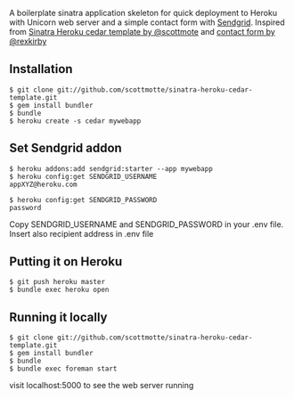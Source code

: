 A boilerplate sinatra application skeleton for quick deployment to Heroku with Unicorn web server and a simple contact form with [Sendgrid][1]. Inspired from [Sinatra Heroku cedar template by @scottmote][2] and [contact form by @rexkirby][3]

Installation
---------
```
$ git clone git://github.com/scottmotte/sinatra-heroku-cedar-template.git
$ gem install bundler
$ bundle
$ heroku create -s cedar mywebapp
```

Set Sendgrid addon
----------
```
$ heroku addons:add sendgrid:starter --app mywebapp
$ heroku config:get SENDGRID_USERNAME
appXYZ@heroku.com

$ heroku config:get SENDGRID_PASSWORD
password
```

Copy SENDGRID_USERNAME and SENDGRID_PASSWORD in your .env file.
Insert also recipient address in .env file

Putting it on Heroku
-----------
```
$ git push heroku master
$ bundle exec heroku open
```

Running it locally
----------
```
$ git clone git://github.com/scottmotte/sinatra-heroku-cedar-template.git
$ gem install bundler
$ bundle
$ bundle exec foreman start
```
visit localhost:5000 to see the web server running

  [1]: https://devcenter.heroku.com/articles/sendgrid
  [2]: https://github.com/scottmotte/sinatra-heroku-cedar-template
  [3]: http://codepen.io/rexkirby/pen/Fdnlz

